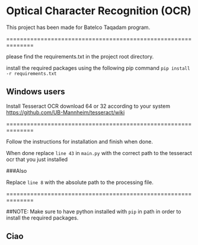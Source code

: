 # Optical Character Recognition (OCR)

This project has been made for Batelco Taqadam program.

==============================================================

please find the requirements.txt in the project root directory.

install the required packages using the following pip command
`pip install -r requirements.txt`


## Windows users
Install Tesseract OCR
download 64 or 32 according to your system
https://github.com/UB-Mannheim/tesseract/wiki

==============================================================

Follow the instructions for installation and finish when done.

When done replace `line 43` in `main.py` with the correct path to the tesseract ocr that you just installed

###Also

Replace `line 8` with the absolute path to the processing file.

==============================================================

##NOTE: Make sure to have python installed with `pip` in path in order to install the required packages.


## **Ciao**
